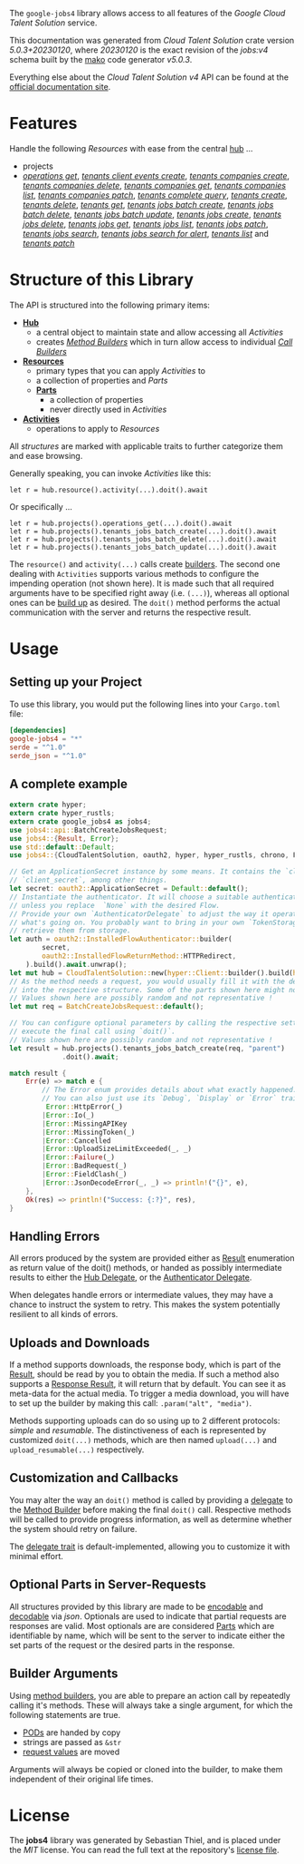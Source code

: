 <!---
DO NOT EDIT !
This file was generated automatically from 'src/generator/templates/api/README.md.mako'
DO NOT EDIT !
-->
The `google-jobs4` library allows access to all features of the *Google Cloud Talent Solution* service.

This documentation was generated from *Cloud Talent Solution* crate version *5.0.3+20230120*, where *20230120* is the exact revision of the *jobs:v4* schema built by the [mako](http://www.makotemplates.org/) code generator *v5.0.3*.

Everything else about the *Cloud Talent Solution* *v4* API can be found at the
[official documentation site](https://cloud.google.com/talent-solution/job-search/docs/).
# Features

Handle the following *Resources* with ease from the central [hub](https://docs.rs/google-jobs4/5.0.3+20230120/google_jobs4/CloudTalentSolution) ...

* projects
 * [*operations get*](https://docs.rs/google-jobs4/5.0.3+20230120/google_jobs4/api::ProjectOperationGetCall), [*tenants client events create*](https://docs.rs/google-jobs4/5.0.3+20230120/google_jobs4/api::ProjectTenantClientEventCreateCall), [*tenants companies create*](https://docs.rs/google-jobs4/5.0.3+20230120/google_jobs4/api::ProjectTenantCompanyCreateCall), [*tenants companies delete*](https://docs.rs/google-jobs4/5.0.3+20230120/google_jobs4/api::ProjectTenantCompanyDeleteCall), [*tenants companies get*](https://docs.rs/google-jobs4/5.0.3+20230120/google_jobs4/api::ProjectTenantCompanyGetCall), [*tenants companies list*](https://docs.rs/google-jobs4/5.0.3+20230120/google_jobs4/api::ProjectTenantCompanyListCall), [*tenants companies patch*](https://docs.rs/google-jobs4/5.0.3+20230120/google_jobs4/api::ProjectTenantCompanyPatchCall), [*tenants complete query*](https://docs.rs/google-jobs4/5.0.3+20230120/google_jobs4/api::ProjectTenantCompleteQueryCall), [*tenants create*](https://docs.rs/google-jobs4/5.0.3+20230120/google_jobs4/api::ProjectTenantCreateCall), [*tenants delete*](https://docs.rs/google-jobs4/5.0.3+20230120/google_jobs4/api::ProjectTenantDeleteCall), [*tenants get*](https://docs.rs/google-jobs4/5.0.3+20230120/google_jobs4/api::ProjectTenantGetCall), [*tenants jobs batch create*](https://docs.rs/google-jobs4/5.0.3+20230120/google_jobs4/api::ProjectTenantJobBatchCreateCall), [*tenants jobs batch delete*](https://docs.rs/google-jobs4/5.0.3+20230120/google_jobs4/api::ProjectTenantJobBatchDeleteCall), [*tenants jobs batch update*](https://docs.rs/google-jobs4/5.0.3+20230120/google_jobs4/api::ProjectTenantJobBatchUpdateCall), [*tenants jobs create*](https://docs.rs/google-jobs4/5.0.3+20230120/google_jobs4/api::ProjectTenantJobCreateCall), [*tenants jobs delete*](https://docs.rs/google-jobs4/5.0.3+20230120/google_jobs4/api::ProjectTenantJobDeleteCall), [*tenants jobs get*](https://docs.rs/google-jobs4/5.0.3+20230120/google_jobs4/api::ProjectTenantJobGetCall), [*tenants jobs list*](https://docs.rs/google-jobs4/5.0.3+20230120/google_jobs4/api::ProjectTenantJobListCall), [*tenants jobs patch*](https://docs.rs/google-jobs4/5.0.3+20230120/google_jobs4/api::ProjectTenantJobPatchCall), [*tenants jobs search*](https://docs.rs/google-jobs4/5.0.3+20230120/google_jobs4/api::ProjectTenantJobSearchCall), [*tenants jobs search for alert*](https://docs.rs/google-jobs4/5.0.3+20230120/google_jobs4/api::ProjectTenantJobSearchForAlertCall), [*tenants list*](https://docs.rs/google-jobs4/5.0.3+20230120/google_jobs4/api::ProjectTenantListCall) and [*tenants patch*](https://docs.rs/google-jobs4/5.0.3+20230120/google_jobs4/api::ProjectTenantPatchCall)




# Structure of this Library

The API is structured into the following primary items:

* **[Hub](https://docs.rs/google-jobs4/5.0.3+20230120/google_jobs4/CloudTalentSolution)**
    * a central object to maintain state and allow accessing all *Activities*
    * creates [*Method Builders*](https://docs.rs/google-jobs4/5.0.3+20230120/google_jobs4/client::MethodsBuilder) which in turn
      allow access to individual [*Call Builders*](https://docs.rs/google-jobs4/5.0.3+20230120/google_jobs4/client::CallBuilder)
* **[Resources](https://docs.rs/google-jobs4/5.0.3+20230120/google_jobs4/client::Resource)**
    * primary types that you can apply *Activities* to
    * a collection of properties and *Parts*
    * **[Parts](https://docs.rs/google-jobs4/5.0.3+20230120/google_jobs4/client::Part)**
        * a collection of properties
        * never directly used in *Activities*
* **[Activities](https://docs.rs/google-jobs4/5.0.3+20230120/google_jobs4/client::CallBuilder)**
    * operations to apply to *Resources*

All *structures* are marked with applicable traits to further categorize them and ease browsing.

Generally speaking, you can invoke *Activities* like this:

```Rust,ignore
let r = hub.resource().activity(...).doit().await
```

Or specifically ...

```ignore
let r = hub.projects().operations_get(...).doit().await
let r = hub.projects().tenants_jobs_batch_create(...).doit().await
let r = hub.projects().tenants_jobs_batch_delete(...).doit().await
let r = hub.projects().tenants_jobs_batch_update(...).doit().await
```

The `resource()` and `activity(...)` calls create [builders][builder-pattern]. The second one dealing with `Activities`
supports various methods to configure the impending operation (not shown here). It is made such that all required arguments have to be
specified right away (i.e. `(...)`), whereas all optional ones can be [build up][builder-pattern] as desired.
The `doit()` method performs the actual communication with the server and returns the respective result.

# Usage

## Setting up your Project

To use this library, you would put the following lines into your `Cargo.toml` file:

```toml
[dependencies]
google-jobs4 = "*"
serde = "^1.0"
serde_json = "^1.0"
```

## A complete example

```Rust
extern crate hyper;
extern crate hyper_rustls;
extern crate google_jobs4 as jobs4;
use jobs4::api::BatchCreateJobsRequest;
use jobs4::{Result, Error};
use std::default::Default;
use jobs4::{CloudTalentSolution, oauth2, hyper, hyper_rustls, chrono, FieldMask};

// Get an ApplicationSecret instance by some means. It contains the `client_id` and
// `client_secret`, among other things.
let secret: oauth2::ApplicationSecret = Default::default();
// Instantiate the authenticator. It will choose a suitable authentication flow for you,
// unless you replace  `None` with the desired Flow.
// Provide your own `AuthenticatorDelegate` to adjust the way it operates and get feedback about
// what's going on. You probably want to bring in your own `TokenStorage` to persist tokens and
// retrieve them from storage.
let auth = oauth2::InstalledFlowAuthenticator::builder(
        secret,
        oauth2::InstalledFlowReturnMethod::HTTPRedirect,
    ).build().await.unwrap();
let mut hub = CloudTalentSolution::new(hyper::Client::builder().build(hyper_rustls::HttpsConnectorBuilder::new().with_native_roots().https_or_http().enable_http1().build()), auth);
// As the method needs a request, you would usually fill it with the desired information
// into the respective structure. Some of the parts shown here might not be applicable !
// Values shown here are possibly random and not representative !
let mut req = BatchCreateJobsRequest::default();

// You can configure optional parameters by calling the respective setters at will, and
// execute the final call using `doit()`.
// Values shown here are possibly random and not representative !
let result = hub.projects().tenants_jobs_batch_create(req, "parent")
             .doit().await;

match result {
    Err(e) => match e {
        // The Error enum provides details about what exactly happened.
        // You can also just use its `Debug`, `Display` or `Error` traits
         Error::HttpError(_)
        |Error::Io(_)
        |Error::MissingAPIKey
        |Error::MissingToken(_)
        |Error::Cancelled
        |Error::UploadSizeLimitExceeded(_, _)
        |Error::Failure(_)
        |Error::BadRequest(_)
        |Error::FieldClash(_)
        |Error::JsonDecodeError(_, _) => println!("{}", e),
    },
    Ok(res) => println!("Success: {:?}", res),
}

```
## Handling Errors

All errors produced by the system are provided either as [Result](https://docs.rs/google-jobs4/5.0.3+20230120/google_jobs4/client::Result) enumeration as return value of
the doit() methods, or handed as possibly intermediate results to either the
[Hub Delegate](https://docs.rs/google-jobs4/5.0.3+20230120/google_jobs4/client::Delegate), or the [Authenticator Delegate](https://docs.rs/yup-oauth2/*/yup_oauth2/trait.AuthenticatorDelegate.html).

When delegates handle errors or intermediate values, they may have a chance to instruct the system to retry. This
makes the system potentially resilient to all kinds of errors.

## Uploads and Downloads
If a method supports downloads, the response body, which is part of the [Result](https://docs.rs/google-jobs4/5.0.3+20230120/google_jobs4/client::Result), should be
read by you to obtain the media.
If such a method also supports a [Response Result](https://docs.rs/google-jobs4/5.0.3+20230120/google_jobs4/client::ResponseResult), it will return that by default.
You can see it as meta-data for the actual media. To trigger a media download, you will have to set up the builder by making
this call: `.param("alt", "media")`.

Methods supporting uploads can do so using up to 2 different protocols:
*simple* and *resumable*. The distinctiveness of each is represented by customized
`doit(...)` methods, which are then named `upload(...)` and `upload_resumable(...)` respectively.

## Customization and Callbacks

You may alter the way an `doit()` method is called by providing a [delegate](https://docs.rs/google-jobs4/5.0.3+20230120/google_jobs4/client::Delegate) to the
[Method Builder](https://docs.rs/google-jobs4/5.0.3+20230120/google_jobs4/client::CallBuilder) before making the final `doit()` call.
Respective methods will be called to provide progress information, as well as determine whether the system should
retry on failure.

The [delegate trait](https://docs.rs/google-jobs4/5.0.3+20230120/google_jobs4/client::Delegate) is default-implemented, allowing you to customize it with minimal effort.

## Optional Parts in Server-Requests

All structures provided by this library are made to be [encodable](https://docs.rs/google-jobs4/5.0.3+20230120/google_jobs4/client::RequestValue) and
[decodable](https://docs.rs/google-jobs4/5.0.3+20230120/google_jobs4/client::ResponseResult) via *json*. Optionals are used to indicate that partial requests are responses
are valid.
Most optionals are are considered [Parts](https://docs.rs/google-jobs4/5.0.3+20230120/google_jobs4/client::Part) which are identifiable by name, which will be sent to
the server to indicate either the set parts of the request or the desired parts in the response.

## Builder Arguments

Using [method builders](https://docs.rs/google-jobs4/5.0.3+20230120/google_jobs4/client::CallBuilder), you are able to prepare an action call by repeatedly calling it's methods.
These will always take a single argument, for which the following statements are true.

* [PODs][wiki-pod] are handed by copy
* strings are passed as `&str`
* [request values](https://docs.rs/google-jobs4/5.0.3+20230120/google_jobs4/client::RequestValue) are moved

Arguments will always be copied or cloned into the builder, to make them independent of their original life times.

[wiki-pod]: http://en.wikipedia.org/wiki/Plain_old_data_structure
[builder-pattern]: http://en.wikipedia.org/wiki/Builder_pattern
[google-go-api]: https://github.com/google/google-api-go-client

# License
The **jobs4** library was generated by Sebastian Thiel, and is placed
under the *MIT* license.
You can read the full text at the repository's [license file][repo-license].

[repo-license]: https://github.com/Byron/google-apis-rsblob/main/LICENSE.md

